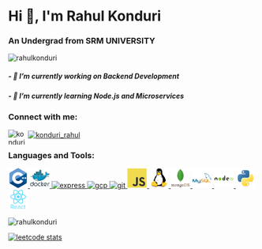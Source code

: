 <h1 align="left">Hi 👋, I'm Rahul Konduri</h1>
<h3 align="left">An Undergrad from SRM UNIVERSITY</h3>

<p align="left"> <img src="https://komarev.com/ghpvc/?username=rahulkonduri&label=Profile%20views&color=0eb498&style=plastic" alt="rahulkonduri" /> </p>

<div align="left">
  <h5>- 🔭 I’m currently working on Backend Development</h5>

<h5>- 🌱 I’m currently learning Node.js and Microservices</h5>
</div>

<h3 align="left">Connect with me:</h3>
<p align="left">
<a href="https://linkedin.com/in/konduri-rahul-787233195" target="blank" align="left">
  <img align="left" src="https://raw.githubusercontent.com/rahuldkjain/github-profile-readme-generator/master/src/images/icons/Social/linked-in-alt.svg" alt="konduri-rahul-787233195" height="30" width="40" /></a>
<a href="https://www.leetcode.com/konduri_rahul" target="blank"><img align="center" src="https://raw.githubusercontent.com/rahuldkjain/github-profile-readme-generator/master/src/images/icons/Social/leet-code.svg" alt="konduri_rahul" height="30" width="40" /></a>
</p>

<h3 align="left">Languages and Tools:</h3>
<div display="flex" align="left">
<p align="left"> <a href="https://www.w3schools.com/cpp/" target="_blank" rel="noreferrer"> <img src="https://raw.githubusercontent.com/devicons/devicon/master/icons/cplusplus/cplusplus-original.svg" alt="cplusplus" width="40" height="40"/> </a> <a href="https://www.docker.com/" target="_blank" rel="noreferrer"> <img src="https://raw.githubusercontent.com/devicons/devicon/master/icons/docker/docker-original-wordmark.svg" alt="docker" width="40" height="40"/> </a> <a href="https://expressjs.com" target="_blank" rel="noreferrer"> <img src="https://miro.medium.com/v2/resize:fit:1100/format:webp/1*XP-mZOrIqX7OsFInN2ngRQ.png" alt="express" width="40" height="40"/> </a> <a href="https://cloud.google.com" target="_blank" rel="noreferrer"> <img src="https://www.vectorlogo.zone/logos/google_cloud/google_cloud-icon.svg" alt="gcp" width="40" height="40"/> </a> <a href="https://git-scm.com/" target="_blank" rel="noreferrer"> <img src="https://www.vectorlogo.zone/logos/git-scm/git-scm-icon.svg" alt="git" width="40" height="40"/> </a> <a href="https://developer.mozilla.org/en-US/docs/Web/JavaScript" target="_blank" rel="noreferrer"> <img src="https://raw.githubusercontent.com/devicons/devicon/master/icons/javascript/javascript-original.svg" alt="javascript" width="40" height="40"/> </a> <a href="https://www.linux.org/" target="_blank" rel="noreferrer"> <img src="https://raw.githubusercontent.com/devicons/devicon/master/icons/linux/linux-original.svg" alt="linux" width="40" height="40"/> </a> <a href="https://www.mongodb.com/" target="_blank" rel="noreferrer"> <img src="https://raw.githubusercontent.com/devicons/devicon/master/icons/mongodb/mongodb-original-wordmark.svg" alt="mongodb" width="40" height="40"/> </a> <a href="https://www.mysql.com/" target="_blank" rel="noreferrer"> <img src="https://raw.githubusercontent.com/devicons/devicon/master/icons/mysql/mysql-original-wordmark.svg" alt="mysql" width="40" height="40"/> </a> <a href="https://nextjs.org/" target="_blank" rel="noreferrer">  <img src="https://raw.githubusercontent.com/devicons/devicon/master/icons/nodejs/nodejs-original-wordmark.svg" alt="nodejs" width="40" height="40"/> </a> <a href="https://www.python.org" target="_blank" rel="noreferrer"> <img src="https://raw.githubusercontent.com/devicons/devicon/master/icons/python/python-original.svg" alt="python" width="40" height="40"/> </a> <a href="https://reactjs.org/" target="_blank" rel="noreferrer"> <img src="https://raw.githubusercontent.com/devicons/devicon/master/icons/react/react-original-wordmark.svg" alt="react" width="40" height="40"/> </a> </p>
</div>

<div display="flex"  align="left" >
  <p><img align="midlle" src="https://github-readme-stats.vercel.app/api/top-langs?username=rahulkonduri&show_icons=true&locale=en&layout=compact" alt="rahulkonduri" /></p>
  <p><a href="https://www.leetcode.com/konduri_rahul" target="blank"><img src="https://leetcode.card.workers.dev/konduri_rahul?theme=unicorn&font=baloo&extension=null" alt="leetcode stats"/></p>
</div>
<!-- <p height="150"><img src="https://leetcode.card.workers.dev/konduri_rahul?theme=unicorn&font=source_code_pro&extension=activity" alt="leetcode stats"</p> -->

